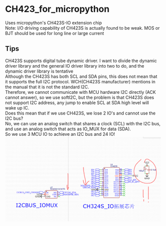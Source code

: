 # CH423_for_micropython
Uses micropython's CH423S-IO extension chip<br>
Note: I/O driving capability of CH423S is actually found to be weak. MOS or BJT should be used for long line or large current<br>
## Tips
CH423S supports digital tube dynamic driver. I want to divide the dynamic driver library and the general IO driver library into two to do, and the dynamic driver library is tentative<br>
Although the CH423S has both SCL and SDA pins, this does not mean that it supports the full I2C protocol. WCH(CH423S manufacturer) mentions in the manual that it is not the standard I2C.<br>
Therefore, we cannot communicate with MCU hardware I2C directly (ACK cannot answer), so we use softI2C, but the problem is that CH423S does not support I2C address, any jump to enable SCL at SDA high level will wake up IC.<br>
Does this mean that if we use CH423S, we lose 2 IO's and cannot use the I2C bus?<br>
No, we can use an analog switch that shares a clock (SCL) with the I2C bus, and use an analog switch that acts as IO_MUX for data (SDA).<br>
So we use 3 MCU IO to achieve an I2C bus and 24 IO!<br>
![alt](https://github.com/DouerGan/CH423_for_micropython/blob/main/CH423_SCH.PNG)
